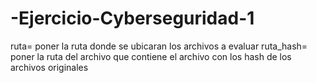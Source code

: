 # -Ejercicio-Cyberseguridad-1

ruta= poner la ruta donde se ubicaran los archivos a evaluar
ruta_hash= poner la ruta del archivo que contiene el archivo con los hash de los archivos originales

